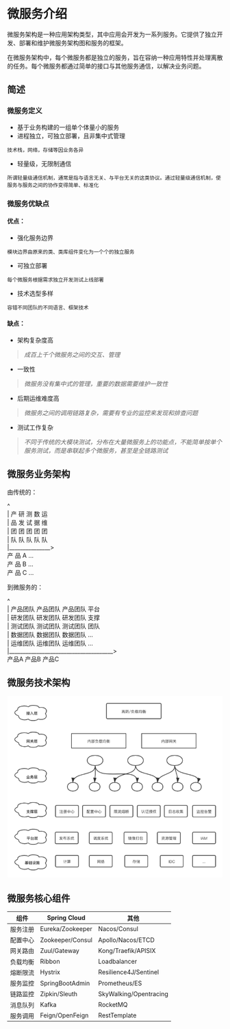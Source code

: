 # 微服务介绍

微服务架构是一种应用架构类型，其中应用会开发为一系列服务。它提供了独立开发、部署和维护微服务架构图和服务的框架。

在微服务架构中，每个微服务都是独立的服务，旨在容纳一种应用特性并处理离散的任务。每个微服务都通过简单的接口与其他服务通信，以解决业务问题。

## 简述

### 微服务定义

* 基于业务构建的一组单个体量小的服务
* 进程独立，可独立部署，且非集中式管理

```
技术栈，网络，存储等因业务各异
```

* 轻量级，无限制通信

```
所谓轻量级通信机制，通常是指与语言无关、与平台无关的这类协议。通过轻量级通信机制，使服务与服务之间的协作变得简单、标准化
```

### 微服务优缺点

#### 优点：

* 强化服务边界

```
模块边界由原来的类、类库组件变化为一个个的独立服务
```

* 可独立部署

```
每个微服务根据需求独立开发测试上线部署
```

* 技术选型多样

```
容错不同团队的不同语言、框架技术
```

#### 缺点：

* 架构复杂度高

> *成百上千个微服务之间的交互、管理*

* 一致性

> *微服务没有集中式的管理，重要的数据需要维护一致性*

* 后期运维难度高

> *微服务之间的调用链路复杂，需要有专业的监控来发现和排查问题*

* 测试工作复杂

> *不同于传统的大模块测试，分布在大量微服务上的功能点，不能简单按单个服务测试，而是串联起多个微服务，甚至是全链路测试*


## 微服务业务架构

由传统的：

^  
| 产 研 测 数 运  
| 品 发 试 据 维  
| 团 团 团 团 团  
| 队 队 队 队 队  
|_______________>  
 产  品  A ...  
 产  品  B ...  
 产  品  C ...  

到微服务的：

^  
| 产品团队  产品团队  产品团队    平台  
| 研发团队  研发团队  研发团队    支撑  
| 测试团队  测试团队  测试团队    团队  
| 数据团队  数据团队  数据团队    ...  
| 运维团队  运维团队  运维团队    ...  
|______________________________________>  
  产品A      产品B     产品C  

## 微服务技术架构

![微服务技术架构](https://github.com/bcoderlife/cs-learning/blob/master/assets/microservice/microservice-tech-arch.png)



## 微服务核心组件

|  组件   | Spring Cloud | 其他 |
|  ----  | ----  | ---- |
| 服务注册  | Eureka/Zookeeper | Nacos/Consul |
| 配置中心  | Zookeeper/Consul | Apollo/Nacos/ETCD |
| 网关路由  | Zuul/Gateway | Kong/Traefik/APISIX |
| 负载均衡  | Ribbon | Loadbalancer |
| 熔断限流  | Hystrix | Resilience4J/Sentinel |
| 服务监控  | SpringBootAdmin | Prometheus/ES |
| 链路监控  | Zipkin/Sleuth | SkyWalking/Opentracing |
| 消息队列  | Kafka | RocketMQ |
| 服务调用  | Feign/OpenFeign | RestTemplate |

